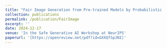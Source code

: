 ```yaml
---
title: "Fair Image Generation from Pre-trained Models by Probabilistic Modeling"
collection: publications
permalink: /publication/FairImage
excerpt: ''
date: 2024-12-17
venue: 'In the Safe Generative AI Workshop at NeurIPS'
paperurl: '[https://openreview.net/pdf?id=GXXQfSpJNI]'
---
```

